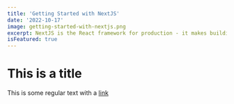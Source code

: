 ```yaml
---
title: 'Getting Started with NextJS'
date: '2022-10-17'
image: getting-started-with-nextjs.png
excerpt: NextJS is the React framework for production - it makes building full-stack React apps and sites a breeze and ships with built-in SSR.
isFeatured: true
---
```


# This is a title

This is some regular text with a [link](http://google.com)
